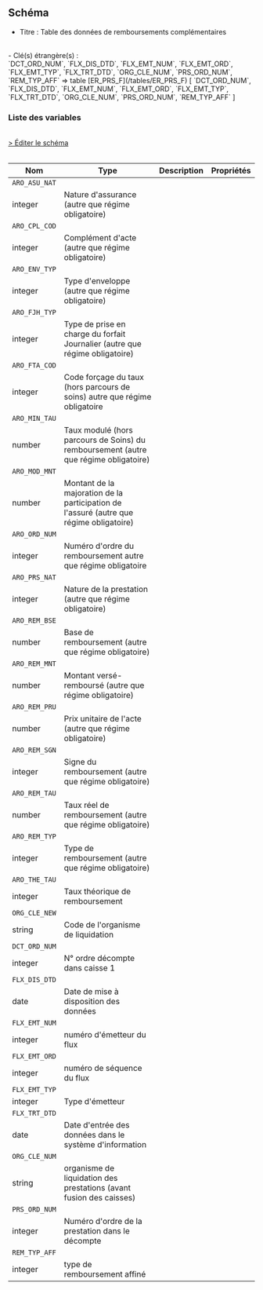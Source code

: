 ## Schéma

- Titre : Table des données de remboursements complémentaires
<br />
- Clé(s) étrangère(s) : <br />
`DCT_ORD_NUM`, `FLX_DIS_DTD`, `FLX_EMT_NUM`, `FLX_EMT_ORD`, `FLX_EMT_TYP`, `FLX_TRT_DTD`, `ORG_CLE_NUM`, `PRS_ORD_NUM`, `REM_TYP_AFF` => table [ER_PRS_F](/tables/ER_PRS_F) [ `DCT_ORD_NUM`, `FLX_DIS_DTD`, `FLX_EMT_NUM`, `FLX_EMT_ORD`, `FLX_EMT_TYP`, `FLX_TRT_DTD`, `ORG_CLE_NUM`, `PRS_ORD_NUM`, `REM_TYP_AFF` ]<br />

### Liste des variables
<br />
<div>
    <a href="https://gitlab.com/healthdatahub/schema-snds/edit/master/schemas/DCIR/ER_ARO_F.json"  
    arget="_blank" rel="noopener noreferrer">> Éditer le schéma</a>
    <OutboundLink />
</div>
<br />

Nom|Type|Description|Propriétés
-|-|-|-
`ARO_ASU_NAT`|
integer|Nature d&#x27;assurance (autre que régime obligatoire)||
`ARO_CPL_COD`|
integer|Complément d&#x27;acte (autre que régime obligatoire)||
`ARO_ENV_TYP`|
integer|Type d&#x27;enveloppe (autre que régime obligatoire)||
`ARO_FJH_TYP`|
integer|Type de prise en charge du forfait Journalier (autre que régime obligatoire)||
`ARO_FTA_COD`|
integer|Code forçage du taux (hors parcours de soins) autre que régime obligatoire||
`ARO_MIN_TAU`|
number|Taux modulé (hors parcours de Soins) du remboursement (autre que régime obligatoire)||
`ARO_MOD_MNT`|
number|Montant de la majoration de la participation de l&#x27;assuré (autre que régime obligatoire)||
`ARO_ORD_NUM`|
integer|Numéro d&#x27;ordre du remboursement autre que régime obligatoire||
`ARO_PRS_NAT`|
integer|Nature de la prestation (autre que régime obligatoire)||
`ARO_REM_BSE`|
number|Base de remboursement (autre que régime obligatoire)||
`ARO_REM_MNT`|
number|Montant versé-remboursé (autre que régime obligatoire)||
`ARO_REM_PRU`|
number|Prix unitaire de l&#x27;acte (autre que régime obligatoire)||
`ARO_REM_SGN`|
integer|Signe du remboursement (autre que régime obligatoire)||
`ARO_REM_TAU`|
number|Taux réel de remboursement (autre que régime obligatoire)||
`ARO_REM_TYP`|
integer|Type de remboursement (autre que régime obligatoire)||
`ARO_THE_TAU`|
integer|Taux théorique de remboursement||
`ORG_CLE_NEW`|
string|Code de l&#x27;organisme de liquidation||
`DCT_ORD_NUM`|
integer|N° ordre décompte dans caisse                      1||
`FLX_DIS_DTD`|
date|Date de mise à disposition des données||
`FLX_EMT_NUM`|
integer|numéro d&#x27;émetteur du flux||
`FLX_EMT_ORD`|
integer|numéro de séquence du flux||
`FLX_EMT_TYP`|
integer|Type d&#x27;émetteur||
`FLX_TRT_DTD`|
date|Date d&#x27;entrée des données dans le système d&#x27;information||
`ORG_CLE_NUM`|
string|organisme de liquidation des prestations (avant fusion des caisses)||
`PRS_ORD_NUM`|
integer|Numéro d&#x27;ordre de la prestation dans le décompte||
`REM_TYP_AFF`|
integer|type de remboursement affiné||

